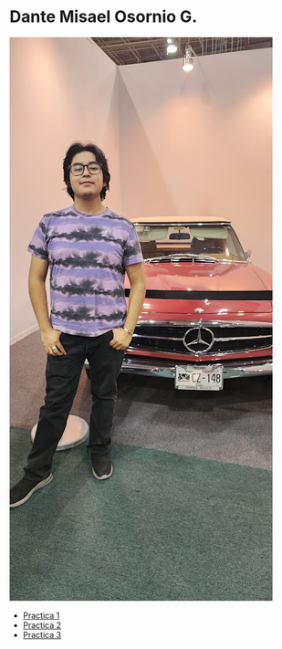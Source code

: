 # Dante Misael Osornio G. 

![Gumbal](foto.png)

+ [Practica 1](practica-1.md)
+ [Practica 2](practica-2.md)
+ [Practica 3](https://gumba117.github.io/entregas-practicas/cv-web/)

